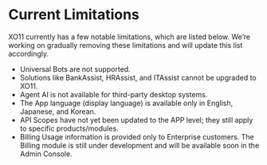# Current Limitations

XO11 currently has a few notable limitations, which are listed below. We’re working on gradually removing these limitations and will update this list accordingly. 

* Universal Bots are not supported.
* Solutions like BankAssist, HRAssist, and ITAssist cannot be upgraded to XO11.
* Agent AI is not available for third-party desktop systems.  
* The App language (display language) is available only in English, Japanese, and Korean.
* API Scopes have not yet been updated to the APP level; they still apply to specific products/modules.
* Billing Usage information is provided only to Enterprise customers. The Billing module is still under development and will be available soon in the Admin Console.

